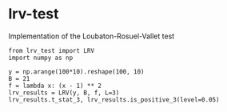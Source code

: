 # lrv-test
Implementation of the Loubaton-Rosuel-Vallet test

```
from lrv_test import LRV
import numpy as np 

y = np.arange(100*10).reshape(100, 10)
B = 21 
f = lambda x: (x - 1) ** 2
lrv_results = LRV(y, B, f, L=3)
lrv_results.t_stat_3, lrv_results.is_positive_3(level=0.05)
```